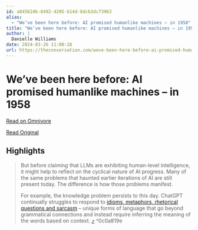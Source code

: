 ```yaml
---
id: a845624b-8492-4205-b14d-8dcb3dc73963
alias:
  - "We’ve been here before: AI promised humanlike machines – in 1958"
title: "We’ve been here before: AI promised humanlike machines – in 1958"
author: |
  Danielle Williams
date: 2024-03-26 11:00:18
url: https://theconversation.com/weve-been-here-before-ai-promised-humanlike-machines-in-1958-222700
---
```


# We’ve been here before: AI promised humanlike machines – in 1958

[Read on Omnivore](https://omnivore.app/me/we-ve-been-here-before-ai-promised-humanlike-machines-in-1958-18e7a6b0953)

[Read Original](https://theconversation.com/weve-been-here-before-ai-promised-humanlike-machines-in-1958-222700)

## Highlights

> But before claiming that LLMs are exhibiting human-level intelligence, it might help to reflect on the cyclical nature of AI progress. Many of the same problems that haunted earlier iterations of AI are still present today. The difference is how those problems manifest. 
> 
> For example, the knowledge problem persists to this day. ChatGPT continually struggles to respond to [idioms, metaphors, rhetorical questions and sarcasm](https://blogs.nottingham.ac.uk/makingsciencepublic/2023/10/27/chatgpt-and-its-magical-metaphors/) – unique forms of language that go beyond grammatical connections and instead require inferring the meaning of the words based on context. [⤴️](https://omnivore.app/me/we-ve-been-here-before-ai-promised-humanlike-machines-in-1958-18e7a6b0953#0c0a819e-cd8d-471d-9b38-224bac98e230)  ^0c0a819e

